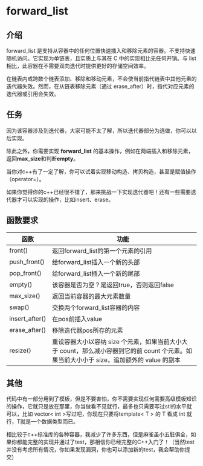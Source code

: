# forward_list

## 介绍
forward_list 是支持从容器中的任何位置快速插入和移除元素的容器。不支持快速随机访问。它实现为单链表，且实质上与其在 C 中的实现相比无任何开销。与 list 相比，此容器在不需要双向迭代时提供更好的存储空间效率。

在链表内或跨数个链表添加、移除和移动元素，不会使当前指代链表中其他元素的迭代器失效。然而，在从链表移除元素（通过 erase_after）时，指代对应元素的迭代器或引用会失效。
## 任务
因为该容器涉及到迭代器，大家可能不太了解，所以迭代器部分为选做，你可以以后实现。

除此之外，你需要实现 **forward_list** 的基本操作，例如在两端插入和移除元素，返回**max_size**和判断**empty**。

当你对c++有了一定了解，你可以试着实现移动构造、拷贝构造，甚至是赋值操作（operator=）。

如果你觉得你的c++已经很不错了，那来挑战一下实现迭代器吧！还有一些需要迭代器才可以实现的操作，比如insert、erase。
## 函数要求
| **函数**        | **功能**       |
|-----------------|--------------|
| front() | 返回forward_list的第一个元素的引用 |
| push_front() | 给forward_list插入一个新的头部 |
| pop_front()| 给forward_list插入一个新的尾部 |
| empty() | 该容器是否为空？是返回true，否则返回false |
| max_size() | 返回当前容器的最大元素数量 |
| swap() | 交换两个forward_list容器的内容 |
| insert_after() | 在pos前插入value |
| erase_after() | 移除迭代器pos所存的元素 |
| resize() | 重设容器大小以容纳 size 个元素，如果当前大小大于 count，那么减小容器到它的前 count 个元素。如果当前大小小于 size，追加额外的 value 的副本|
## 其他
代码中有一部分用到了模板，但是不要害怕，你不需要实现任何需要高级模板知识的操作，它就只是放在那里，你当做看不见就行，最多也只需要写过stl的水平就可以，比如 vector< int >写过吧，你现在只要将template< T > 的 T 看成 int 就行，T就是一个数据类型而已。

相比较于c++标准库的各种容器，我减少了许多东西，但是麻雀虽小五脏俱全，如果你都能完整的实现并通过了test，那相信你已经完整的C++入门了！（当然test并没有考虑所有情况，你如果发现漏洞，你也可以添加新的test，我会帮助你提交）